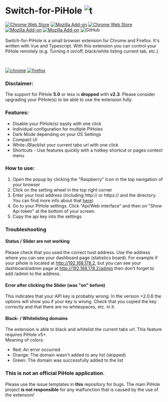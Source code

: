 # Switch-for-PiHole ![t](https://github.com/badsgahhl/pihole-browser-extension/blob/master/icon/icon-48.png?raw=true)
[![Chrome Web Store](https://img.shields.io/chrome-web-store/v/ngoafjpapneaopfkpboebcahajopcifi)](https://chrome.google.com/webstore/detail/switch-for-pihole/ngoafjpapneaopfkpboebcahajopcifi)
[![Mozilla Add-on](https://img.shields.io/amo/v/switch-for-pihole)](https://addons.mozilla.org/firefox/addon/switch-for-pihole/)
[![Chrome Web Store](https://img.shields.io/chrome-web-store/users/ngoafjpapneaopfkpboebcahajopcifi?label=chrome%20users)](https://chrome.google.com/webstore/detail/switch-for-pihole/ngoafjpapneaopfkpboebcahajopcifi)
[![Mozilla Add-on](https://img.shields.io/amo/users/switch-for-pihole?color=green&label=mozilla%20users)](https://addons.mozilla.org/firefox/addon/switch-for-pihole/)
[![Mozilla Add-on](https://img.shields.io/amo/rating/switch-for-pihole)](https://addons.mozilla.org/firefox/addon/switch-for-pihole/reviews/)
![GitHub](https://img.shields.io/github/license/badsgahhl/pihole-browser-extension)
<br><br>
Switch-for-PiHole is a small browser extension for Chrome and Firefox. It's written with Vue and Typescript. With this
extension you can control your PiHole remotely (e.g. Turning it on/off, black/white listing current tab, etc.).

<br>

[![chrome](https://developer.chrome.com/webstore/images/ChromeWebStore_BadgeWBorder_v2_206x58.png)](https://chrome.google.com/webstore/detail/switch-for-pihole/ngoafjpapneaopfkpboebcahajopcifi)
[![firefox](https://cdn.glaser.casa/tp/firefox4.png)](https://addons.mozilla.org/firefox/addon/switch-for-pihole/)

### Disclaimer:

The support for PiHole **5.0** or less is **dropped** with **v2.3**. Please consider upgrading your PiHole(s) to be able
to use the extension fully.

### Features:

- Disable your PiHole(s) easily with one click
- Individual configuration for multiple PiHoles
- Dark Mode depending on your OS Settings
- Compact UI
- White-/Blacklist your current tabs url with one click
- Shortcuts - Use features quickly with a hotkey shortcut or pages context menu

### How to use:

1. Open the popup by clicking the "Raspberry" Icon in the top navigation of your browser
2. Click on the setting wheel in the top right corner
3. Enter your host address (including http:// or https:// and the directory. You can find more info about
   that [here](https://github.com/badsgahhl/pihole-browser-extension#status--slider-are-not-working))
4. Go to your PiHole settings. Click "Api/Web interface" and then on "Show Api token" at the bottom of your screen.
5. Copy the api key into the settings

### Troubleshooting

#### Status / Slider are not working
Please check that you used the correct host address. Use the address where you can see your dashboard page (statistics board).
For example if your pihole is located at http://192.168.178.2, but you can see your dashboard/admin page at http://192.168.178.2/admin then don't forget to add /admin to the address.

#### Error after clicking the Slider (was "on" before)

This indicates that your API key is probably wrong. In the version >2.0.6 the options will show you if your key is wrong.
Check that you copied the key correctly and that there are no whitespaces, etc. in it.

#### Black- / Whitelisting domains
The extension is able to black and whitelist the current tabs url. This feature requires PiHole v5+.
<br>Meaning of colors:
 - Red: An error occurred
 - Orange: The domain wasn't added to any list (skipped)
 - Green: The domain was successfully added to the list

### This is not an official PiHole application.
Please use the issue templates in **this** repository for bugs. The main PiHole project **is not responsible** for any malfunction that is caused by the use of the extension!
